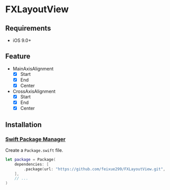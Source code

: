 # FXLayoutView

## Requirements
- iOS 9.0+

## Feature
- MainAxisAlignment
    - [x] Start
    - [x] End
    - [x] Center
- CrossAxisAlignment
    - [x] Start
    - [x] End
    - [x] Center
 
## Installation

### [Swift Package Manager](https://github.com/apple/swift-package-manager)

Create a `Package.swift` file.

```swift
let package = Package(
    dependencies: [
        .package(url: "https://github.com/feixue299/FXLayoutView.git", from: "0.1.0")
    ],
    // ...
)
```
